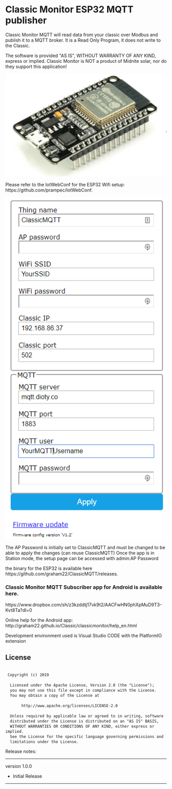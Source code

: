 
<h1>Classic Monitor ESP32 MQTT publisher</h1>



<p>
Classic Monitor MQTT will read data from your classic over Modbus and publish it to a MQTT broker. It is a Read Only Program, it does not write to the Classic.

The software is provided "AS IS", WITHOUT WARRANTY OF ANY KIND, express or implied.
Classic Monitor is NOT a product of Midnite solar, nor do they support this application!
</p>

<p align="center">
  <img src="./docs/images_en/ESP32.png" width="640"/>
</p>
<p>
Please refer to the IotWebConf for the ESP32 Wifi setup: https://github.com/prampec/IotWebConf.
</p>
<p align="center">
  <img src="./pictures/SetupPage.PNG" width="640"/>
  
  The AP Password is initially set to ClassicMQTT and must be changed to be able to apply the changes (can reuse ClassicMQTT)
  Once the app is in Station mode, the setup page can be accessed with admin:AP Password
</p>
<p>
the binary for the ESP32 is available here https://github.com/graham22/ClassicMQTT/releases.
</p>

<p>
<h3>Classic Monitor MQTT Subscriber app for Android is available here.</h3>
</p>

<p>
https://www.dropbox.com/sh/z3kzddtj17vk9t2/AACFwHN0phXpMuD9T3-Kvt8Ta?dl=0
</p>

<p>
Online help for the Android app: http://graham22.github.io/Classic/classicmonitor/help_en.html
</p>

Development environment used is Visual Studio CODE with the PlatformIO extension

## License
```

 Copyright (c) 2019

  Licensed under the Apache License, Version 2.0 (the "License");
  you may not use this file except in compliance with the License.
  You may obtain a copy of the License at

       http://www.apache.org/licenses/LICENSE-2.0

  Unless required by applicable law or agreed to in writing, software
  distributed under the License is distributed on an "AS IS" BASIS,
  WITHOUT WARRANTIES OR CONDITIONS OF ANY KIND, either express or implied.
  See the License for the specific language governing permissions and
  limitations under the License.

```


Release notes:

-----------------

version 1.0.0

<ul>
<li>Initial Release</li>
</ul>

-----------------

